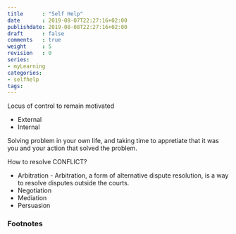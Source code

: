 ```yaml
---
title      : "Self Help"
date       : 2019-08-07T22:27:16+02:00
publishdate: 2019-08-08T22:27:16+02:00
draft      : false
comments   : true
weight     : 5
revision   : 0
series:
- myLearning
categories:
- selfhelp
tags:
---
```


Locus of control to remain motivated

* External
* Internal

Solving problem in your own life, and taking time to appretiate that it was you
and your action that solved the problem.
<!-- more -->

How to resolve CONFLICT?

* Arbitration - Arbitration, a form of alternative dispute resolution, is a way to resolve disputes outside the courts.
* Negotiation
* Mediation
* Persuasion

### Footnotes

[^1]:
[^2]:
